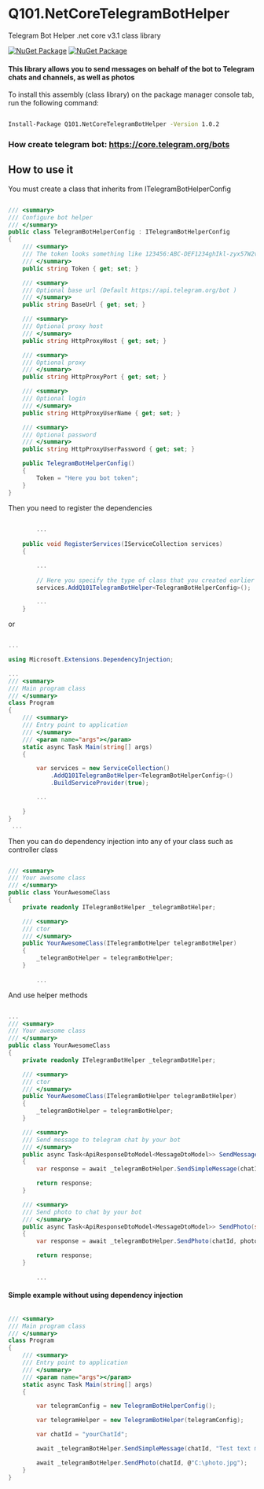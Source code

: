 # Q101.NetCoreTelegramBotHelper
 Telegram Bot Helper .net core v3.1 class library
 
[![NuGet Package](https://img.shields.io/nuget/v/Q101.NetCoreTelegramBotHelper.svg?style=for-the-badge&logo=appveyor)](https://www.nuget.org/packages/Q101.NetCoreTelegramBotHelper)
[![NuGet Package](https://img.shields.io/nuget/dt/Q101.NetCoreTelegramBotHelper.svg?style=for-the-badge&logo=appveyor)](https://www.nuget.org/packages/Q101.NetCoreTelegramBotHelper)

#### This library allows you to send messages on behalf of the bot to Telegram chats and channels, as well as photos


 To install this assembly (class library) on the package manager console tab, run the following command:
```bash

Install-Package Q101.NetCoreTelegramBotHelper -Version 1.0.2

```

### How create telegram bot: https://core.telegram.org/bots

## How to use it

You must create a class that inherits from ITelegramBotHelperConfig

```cs

/// <summary>
/// Configure bot helper
/// </summary>
public class TelegramBotHelperConfig : ITelegramBotHelperConfig
{
    /// <summary>
    /// The token looks something like 123456:ABC-DEF1234ghIkl-zyx57W2v1u123ew11
    /// </summary>
    public string Token { get; set; }

    /// <summary>
    /// Optional base url (Default https://api.telegram.org/bot )
    /// </summary>
    public string BaseUrl { get; set; }

    /// <summary>
    /// Optional proxy host
    /// </summary>
    public string HttpProxyHost { get; set; }

    /// <summary>
    /// Optional proxy
    /// </summary>
    public string HttpProxyPort { get; set; }

    /// <summary>
    /// Optional login
    /// </summary>
    public string HttpProxyUserName { get; set; }

    /// <summary>
    /// Optional password
    /// </summary>
    public string HttpProxyUserPassword { get; set; }

    public TelegramBotHelperConfig()
    {
        Token = "Here you bot token";
    }
}

```

Then you need to register the dependencies

```cs
		
		...
		
    public void RegisterServices(IServiceCollection services)
    {

        ...
			
        // Here you specify the type of class that you created earlier for configuration
        services.AddQ101TelegramBotHelper<TelegramBotHelperConfig>();

        ...
    }

```

or

```cs

...

using Microsoft.Extensions.DependencyInjection;

...
/// <summary>
/// Main program class
/// </summary>
class Program
{
    /// <summary>
    /// Entry point to application
    /// </summary>
    /// <param name="args"></param>
    static async Task Main(string[] args)
    {

        var services = new ServiceCollection()
            .AddQ101TelegramBotHelper<TelegramBotHelperConfig>()
            .BuildServiceProvider(true);

        ...

    }
}
 ...

```

Then you can do dependency injection into any of your class such as controller class


```cs

/// <summary>
/// Your awesome class
/// </summary>
public class YourAwesomeClass
{
    private readonly ITelegramBotHelper _telegramBotHelper;

    /// <summary>
    /// ctor
    /// </summary>		
    public YourAwesomeClass(ITelegramBotHelper telegramBotHelper)
    {
        _telegramBotHelper = telegramBotHelper;
    }
		
		...

```

And use helper methods


```cs

...
/// <summary>
/// Your awesome class
/// </summary>
public class YourAwesomeClass
{
    private readonly ITelegramBotHelper _telegramBotHelper;

    /// <summary>
    /// ctor
    /// </summary>		
    public YourAwesomeClass(ITelegramBotHelper telegramBotHelper)
    {
        _telegramBotHelper = telegramBotHelper;
    }

    /// <summary>
    /// Send message to telegram chat by your bot
    /// </summary>			
    public async Task<ApiResponseDtoModel<MessageDtoModel>> SendMessage(string chatId, string message)
    {
        var response = await _telegramBotHelper.SendSimpleMessage(chatId, message);

        return response;
    }

    /// <summary>
    /// Send photo to chat by your bot
    /// </summary>			
    public async Task<ApiResponseDtoModel<MessageDtoModel>> SendPhoto(string chatId, string photoFilePath)
    {
        var response = await _telegramBotHelper.SendPhoto(chatId, photoFilePath);

        return response;
    }
		
		...

```

#### Simple example without using dependency injection

```cs

/// <summary>
/// Main program class
/// </summary>
class Program
{
    /// <summary>
    /// Entry point to application
    /// </summary>
    /// <param name="args"></param>
    static async Task Main(string[] args)
    {

        var telegramConfig = new TelegramBotHelperConfig();

        var telegramHelper = new TelegramBotHelper(telegramConfig);

        var chatId = "yourChatId";

        await _telegramBotHelper.SendSimpleMessage(chatId, "Test text message");

        await _telegramBotHelper.SendPhoto(chatId, @"C:\photo.jpg");
    }
}

```
